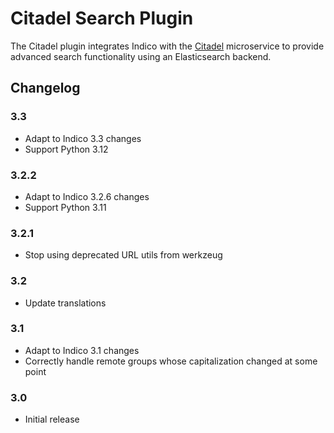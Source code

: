 # Citadel Search Plugin

The Citadel plugin integrates Indico with the [Citadel][citadel] microservice
to provide advanced search functionality using an Elasticsearch backend.

## Changelog

### 3.3

- Adapt to Indico 3.3 changes
- Support Python 3.12

### 3.2.2

- Adapt to Indico 3.2.6 changes
- Support Python 3.11

### 3.2.1

- Stop using deprecated URL utils from werkzeug

### 3.2

- Update translations

### 3.1

- Adapt to Indico 3.1 changes
- Correctly handle remote groups whose capitalization changed at some point

### 3.0

- Initial release


[citadel]: https://gitlab.cern.ch/webservices/cern-search/cern-search-rest-api
